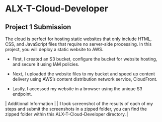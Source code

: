 # ALX-T-Cloud-Developer
## Project 1 Submission

The cloud is perfect for hosting static websites that only include HTML, CSS, and JavaScript files that require no server-side processing. In this project, you will deploy a static website to AWS.

* First, I created an S3 bucket, configure the bucket for website hosting, and secure it using IAM policies.

* Next, I uploaded the website files to my bucket and speed up content delivery using AWS’s content distribution network service, CloudFront.

* Lastly, I accessed my website in a browser using the unique S3 endpoint.

| Additional Information |
| I took screenshot of the results of each of my steps and submit the screenshots in a zipped folder, you can find the zipped folder within this ALX-T-Cloud-Developer directory. |
